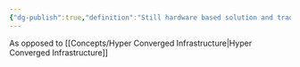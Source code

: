 ```yaml
---
{"dg-publish":true,"definition":"Still hardware based solution and traditional IT products on top of simplified architecture and management","tags":["concept/SRE/cloud"],"creation_date":"2024-05-02 14:40","permalink":"/concepts/converged-infrastructure/","dgPassFrontmatter":true}
---
```


As opposed to [[Concepts/Hyper Converged Infrastructure\|Hyper Converged Infrastructure]]
